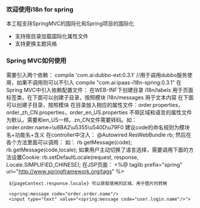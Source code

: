 ### 欢迎使用i18n for spring
本工程支持SpringMVC的国际化和Spring项目的国际化
* 支持按目录加载国际化属性文件
* 支持更换主题风格

### Spring MVC如何使用
需要引入两个依赖：
	compile 'com.ai:dubbo-ext:0.3.1' //用于调用dubbo服务使用，如果不调用则可以不引入
	compile "com.ai:ipaas-i18n-spring:0.3.1"
在Spring MVC中引入依赖配置文件：
        <import resource="classpath:i18n/context/springmvc-locale.xml"/>
在WEB-INF下创建目录
        i18n/labels   用于页面标签类，在下面可以创建子目录，按照模块
        i18n/messages 用于文本内容 在下面可以创建子目录，按照模块
在目录放入相应的属性文件：order.properties，order_zh_CN.properties，order_en_US.properties   不带区域和语言的属性文件为默认，需要和en_US一样。zn_CN文件需要转码。如：order.order.name=\u8BA2\u5355\u540D\u79F0
建议code的命名规则为模块名+功能名+含义
在controller中注入：
     	@Autowired
	ResWebBundle rb;
然后在各个方法里面可以调用：
     如：
        rb.getMessage(code);
        rb.getMessage(code,locale);
     如果用户主动切换了语言选择，需要调用下面的方法设置Cookie:
        rb.setDefaultLocale(request, response, Locale.SIMPLIFIED_CHINESE);
在JSP页面：
     <%@ taglib prefix="spring" uri="http://www.springframework.org/tags" %>

     ${pageContext.response.locale} 可以获取使用的区域，用于图片的转换
  
     <spring:message code="order.order.name"/>
     <input type="text" value="<spring:message code="user.login.name"/>">
